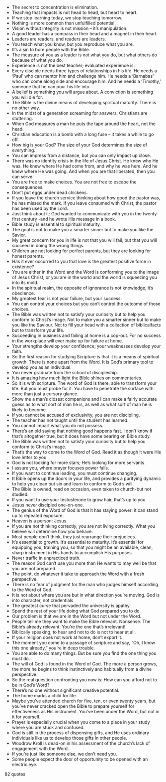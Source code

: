  - The secret to concentration is elimination.
 - Teaching that impacts is not head to head, but heart to heart.
 - If we stop learning today, we stop teaching tomorrow.
 - Nothing is more common than unfulfilled potential.
 - Vision without integrity is not mission – it’s manipulation.
 - A good leader has a compass in their head and a magnet in their heart.
 - Leaders are readers, and readers are leaders.
 - You teach what you know, but you reproduce what you are.
 - It’s a sin to bore people with the Bible.
 - The measure of you as a leader is not what you do, but what others do because of what you do.
 - Experience is not the best teacher; evaluated experience is.
 - Every disciple needs three types of relationships in his life. He needs a ‘Paul’ who can mentor him and challenge him. He needs a ‘Barnabas’ who can come along side and encourage him. And he needs a ‘Timothy,’ someone that he can pour his life into.
 - A belief is something you will argue about. A conviction is something you will die for.
 - The Bible is the divine means of developing spiritual maturity. There is no other way.
 - In the midst of a generation screaming for answers, Christians are stuttering.
 - When God measures a man he puts the tape around the heart, not the head.
 - Christian education is a bomb with a long fuse – it takes a while to go off.
 - How big is your God? The size of your God determines the size of everything.
 - You can impress from a distance, but you can only impact up close.
 - There was no identity crisis in the life of Jesus Christ. He knew who He was. He knew where He had come from, and why he was here. And he knew where He was going. And when you are that liberated, then you can serve.
 - You are free to make choices. You are not free to escape the consequences.
 - Don’t put eggs under dead chickens.
 - If you leave the church service thinking about how good the pastor was, he has missed the mark. If you leave consumed with Christ, the pastor has been used by the Lord.
 - Just think about it: God wanted to communicate with you in the twenty-first century -and he wrote His message in a book.
 - Bible study is essential to spiritual maturity.
 - The goal is not to make you a smarter sinner but to make you like the Savior.
 - My great concern for you in life is not that you will fail, but that you will succeed in doing the wrong things.
 - Children are not looking for perfect parents, but they are looking for honest parents.
 - Has it ever occurred to you that love is the greatest positive force in existence?
 - You are either in the Word and the Word is conforming you to the image of Jesus Christ, or you are in the world and the world is squeezing you into its mold.
 - In the spiritual realm, the opposite of ignorance is not knowledge, it’s obedience.
 - My greatest fear is not your failure, but your success.
 - You can control your choices but you can’t control the outcome of those choices.
 - The Bible was written not to satisfy your curiosity but to help you conform to Christ’s image. Not to make you a smarter sinner but to make you like the Saviour. Not to fill your head with a collection of biblicalfacts but to transform your life.
 - Succeeding in business and failing at home is a cop-out. For no success in the workplace will ever make up for failure at home.
 - Your strengths develop your confidence; your weaknesses develop your faith.
 - So the first reason for studying Scripture is that it is a means of spiritual growth. There is none apart from the Word. It is God’s primary tool to develop you as an individual.
 - You never graduate from the school of discipleship.
 - It is amazing how much light the Bible shines on commentaries.
 - So it is with scripture. The word of God is there, able to transform your life. But you must probe for it. You have to penetrate the surface with more than just a cursory glance.
 - Show me a man’s closest companions and I can make a fairly accurate guess as to what sort of man he is, as well as what sort of man he is likely to become.
 - If you cannot be accused of exclusivity, you are not discipling.
 - The teacher has not taught until the student has learned.
 - You cannot impart what you do not possess.
 - There’s an old saying that nothing good happens fast. I don’t know if that’s altogether true, but it does have some bearing on Bible study.
 - The Bible was written not to satisfy your curiosity but to help you conform to Christ’s image.
 - That’s the way to come to the Word of God. Read it as though it were His love letter to you.
 - God is not looking for more stars; He’s looking for more servants.
 - I assure you, where prayer focuses power falls.
 - If you want to continue leading, you must continue changing.
 - It Bible opens up the doors in your life, and provides a purifying dynamic to help you clean out sin and learn to conform to God’s will.
 - The Bible is owned, read on occasion, even taken to church-but not studied.
 - If you want to use your testosterone to grow hair, that’s up to you.
 - Jesus never discipled one-on-one.
 - The genius of the Word of God is that it has staying power; it can stand up to repeated exposure.
 - Heaven is a person: Jesus.
 - If you are not thinking correctly, you are not living correctly. What you believe will determine how you behave.
 - Most people don’t think, they just rearrange their prejudices.
 - It’s essential to growth. It’s essential to maturity. It’s essential for equipping you, training you, so that you might be an available, clean, sharp instrument in His hands to accomplish His purposes.
 - Never traffic in unpracticed truth.
 - The reason God can’t use you more than He wants to may well be that you are not prepared.
 - The point, do whatever it take to approach the Word with a fresh perspective.
 - There is no fear of judgment for the man who judges himself according to the Word of God.
 - It is not about where you are but in what direction you’re moving. God is into character, not credentials.
 - The greatest curse that pervaded the university is apathy.
 - Spend the rest of your life doing what God prepared you to do.
 - Our problem is that we are in the Word but not under the Word.
 - People tell me they want to make the Bible relevant. Nonsense. The Bible’s already relevant. You’re the one that’s irrelevant!
 - Biblically speaking, to hear and not to do is not to hear at all.
 - If your religion does not work at home, don’t export it.
 - The moment you come to a passage of scripture and say, “Oh, I know this one already,” you’re in deep trouble.
 - You are able to do many things. But be sure you find the one thing you must do.
 - The will of God is found in the Word of God. The more a person grows, the more he begins to think instinctively and habitually from a divine perspective.
 - So the real question confronting you now is: How can you afford not to be in God’s Word?
 - There’s no one without significant creative potential.
 - The home marks a child for life.
 - Maybe you’ve attended church for five, ten, or even twenty years, but you’ve never cracked open the Bible to prepare yourself for effectiveness as His instrument. You’ve been under the Word, but not in it for yourself.
 - Prayer is especially crucial when you come to a place in your study where you are stuck and confused.
 - God is still in the process of dispensing gifts, and He uses ordinary individuals like us to develop those gifts in other people.
 - Woodrow Kroll is dead-on in his assessment of the church’s lack of engagement with the Word.
 - If you’re just like someone else, we don’t need you.
 - Some people expect the door of opportunity to be opened with an electric eye.

82 quotes